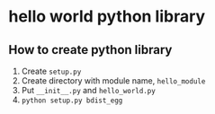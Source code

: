 # hello world python library

## How to create python library

1. Create `setup.py`
1. Create directory with module name, `hello_module`
1. Put `__init__.py` and `hello_world.py`
1. `python setup.py bdist_egg`
